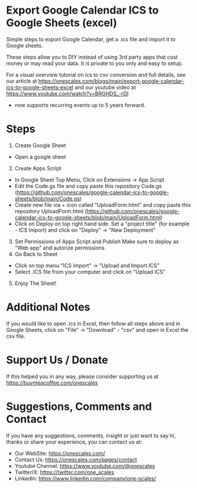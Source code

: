 # Export Google Calendar ICS to Google Sheets (excel)
Simple steps to export Google Calendar, get a .ics file and import it to Google sheets.

These steps allow you to DIY instead of using 3rd party apps that cost money or may read your data. It is private to you only and easy to setup.

For a visual overview tutorial on ics to csv conversion and full details, see our article at https://onescales.com/blogs/main/export-google-calendar-ics-to-google-sheets-excel and our youtube video at https://www.youtube.com/watch?v=BRGHDS_-rDI

* now supports recurring events up to 5 years forward.

# Steps

1. Create Google Sheet
- Open a google sheet
2. Create Apps Script
- In Google Sheet Top Menu, Click on Extensions -> App Script
- Edit the Code.gs file and copy paste this repository Code.gs (https://github.com/onescales/google-calendar-ics-to-google-sheets/blob/main/Code.gs)
- Create new file via + icon called "UploadForm.html" and copy paste this repository UploadForm.html (https://github.com/onescales/google-calendar-ics-to-google-sheets/blob/main/UploadForm.html)
- Click on Deploy on top right hand side. Set a "project title" (for example - ICS Import) and click on "Deploy" -> "New Deployment"
3. Set Permissions of Apps Script and Publish
Make sure to deploy as "Web app" and autorize permissions.
4. Go Back to Sheet
- Click on top menu "ICS Import" -> "Upload and Import ICS"
- Select .ICS file from your computer and click on "Upload ICS"
5. Enjoy The Sheet!

# Additional Notes
If you would like to open .ics in Excel, then follow all steps above and in Google Sheets, click on "File" -> "Download" - "csv" and open in Excel the csv file.

# Support Us / Donate
If this helped you in any way, please consider supporting us at https://buymeacoffee.com/onescales

# Suggestions, Comments and Contact
If you have any suggestions, comments, insight or just want to say hi, thanks or share your experience, you can contact us at:
- Our WebSite: https://onescales.com/
- Contact Us: https://onescales.com/pages/contact
- Youtube Channel: https://www.youtube.com/@onescales
- Twitter/X: https://twitter.com/one_scales
- LinkedIn: https://www.linkedin.com/company/one-scales/




